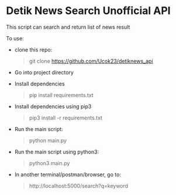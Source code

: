 # Detik News Search Unofficial API
This script can search and return list of news result

To use:
- clone this repo:
    > git clone https://github.com/Ucok23/detiknews_api

- Go into project directory
- Install dependencies
    > pip install requirements.txt

- Install dependencies using pip3
    > pip3 install -r requirements.txt

- Run the main script:
    > python main.py

- Run the main script using python3:
    > python3 main.py

- In another terminal/postman/browser, go to:
    > http://localhost:5000/search?q=keyword

